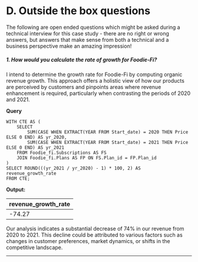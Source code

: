 # D. Outside the box questions
The following are open ended questions which might be asked during a technical interview for this case study - there are no right or wrong answers, but answers that make sense from both a technical and a business perspective make an amazing impression!

##### 1. How would you calculate the rate of growth for Foodie-Fi?
I intend to determine the growth rate for Foodie-Fi by computing organic revenue growth. This approach offers a holistic view of how our products are perceived by customers and pinpoints areas where revenue enhancement is required, particularly when contrasting the periods of 2020 and 2021.

__Query__

    WITH CTE AS (
        SELECT 
            SUM(CASE WHEN EXTRACT(YEAR FROM Start_date) = 2020 THEN Price ELSE 0 END) AS yr_2020,
            SUM(CASE WHEN EXTRACT(YEAR FROM Start_date) = 2021 THEN Price ELSE 0 END) AS yr_2021
        FROM Foodie_fi.Subscriptions AS FS
        JOIN Foodie_fi.Plans AS FP ON FS.Plan_id = FP.Plan_id
    )
    SELECT ROUND(((yr_2021 / yr_2020) - 1) * 100, 2) AS revenue_growth_rate
    FROM CTE;

__Output:__

| revenue_growth_rate |
| ------------------- |
| -74.27              |

Our analysis indicates a substantial decrease of 74% in our revenue from 2020 to 2021. This decline could be attributed to various factors such as changes in customer preferences, market dynamics, or shifts in the competitive landscape.

---
